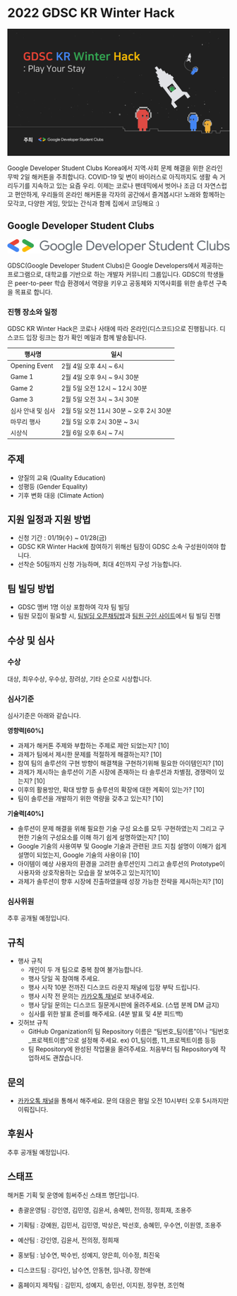 # 2022 GDSC KR Winter Hack

![hackathon image](./profile/contents/winter_hack.jpg)

Google Developer Student Clubs Korea에서 지역∙사회 문제 해결을 위한 온라인 무박 2일 해커톤을 주최합니다. COVID-19 및 변이 바이러스로 아직까지도 생활 속 거리두기를 지속하고 있는 요즘 우리. 이제는 코로나 팬데믹에서 벗어나 조금 더 자연스럽고 편안하게, 우리들의 온라인 해커톤을 각자의 공간에서 즐겨봅시다! 노래와 함께하는 모각코, 다양한 게임, 맛있는 간식과 함께 집에서 코딩해요 :)

## Google Developer Student Clubs





![gdsc image](./profile/contents/opengraph_image.png)





GDSC(Google Developer Student Clubs)은 Google Developers에서 제공하는 프로그램으로, 대학교를 기반으로 하는 개발자 커뮤니티 그룹입니다. GDSC의 학생들은 peer-to-peer 학습 환경에서 역량을 키우고 공동체와 지역사회를 위한 솔루션 구축을 목표로 합니다.

### 진행 장소와 일정

GDSC KR Winter Hack은 코로나 사태에 따라 온라인(디스코드)으로 진행됩니다. 디스코드 입장 링크는 참가 확인 메일과 함께 발송됩니다.

| 행사명            | 일시                                   |
| ----------------- | -------------------------------------- |
| Opening Event     | 2월 4일 오후 4시 ~ 6시                 |
| Game 1            | 2월 4일 오후 9시 ~ 9시 30분            |
| Game 2            | 2월 5일 오전 12시 ~ 12시 30분          |
| Game 3            | 2월 5일 오전 3시 ~ 3시 30분            |
| 심사 안내 및 심사 | 2월 5일 오전 11시 30분 ~ 오후 2시 30분 |
| 마무리 행사       | 2월 5일 오후 2시 30분 ~ 3시            |
| 시상식            | 2월 6일 오후 6시 ~ 7시                 |

## 주제

- 양질의 교육 (Quality Education)
- 성평등 (Gender Equality)
- 기후 변화 대응 (Climate Action)

## 지원 일정과 지원 방법

- 신청 기간 : 01/19(수) ~ 01/28(금)
- GDSC KR Winter Hack에 참여하기 위해선 팀장이 GDSC 소속 구성원이여야 합니다.
- 선착순 50팀까지 신청 가능하며, 최대 4인까지 구성 가능합니다.

## 팀 빌딩 방법

- GDSC 멤버 1명 이상 포함하여 각자 팀 빌딩
- 팀원 모집이 필요할 시, [팀빌딩 오픈채팅방](https://open.kakao.com/o/gEAHzXUd)과 [팀원 구인 사이트](https://docs.google.com/presentation/d/1NT77RtbHGODFex9y3ZRxFhLh05n0U8Xo09t9YBw8C-Y/edit?usp=sharing)에서 팀 빌딩 진행

## 수상 및 심사

### 수상

대상, 최우수상, 우수상, 장려상, 기타 순으로 시상합니다. 

### 심사기준

심사기준은 아래와 같습니다.

**영향력[60%]**

- 과제가 해커톤 주제와 부합하는 주제로 제안 되었는지? [10]
- 과제가 팀에서 제시한 문제를 적절하게 해결하는지? [10]
- 참여 팀의 솔루션의 구현 방향이 해결책을 구현하기위해 필요한 아이템인지? [10]
- 과제가 제시하는 솔루션이 기존 시장에 존재하는 타 솔루션과 차별점, 경쟁력이 있는지? [10]
- 이후의 활용방안, 확대 방향 등 솔루션의 확장에 대한 계획이 있는가? [10]
- 팀이 솔루션을 개발하기 위한 역량을 갖추고 있는지? [10]

**기술력[40%]**

- 솔루션이 문제 해결을 위해 필요한 기술 구성 요소를 모두 구현하였는지 그리고 구현한 기술의 구성요소를 이해 하기 쉽게 설명하였는지? [10]
- Google 기술의 사용여부 및 Google 기술과 관련된 코드 지침 설명이 이해가 쉽게 설명이 되었는지, Google 기술의 사용이유 [10]
- 아이템이 예상 사용자의 환경을 고려한 솔루션인지 그리고 솔루션의 Prototype이 사용자와 상호작용하는 모습을 잘 보여주고 있는지?[10]
- 과제가 솔루션이 향후 시장에 진출하였을때 성장 가능한 전략을 제시하는지? [10]

### 심사위원

추후 공개될 예정입니다.

## 규칙

- 행사 규칙
  - 개인이 두 개 팀으로 중복 참여 불가능합니다.
  - 행사 당일 꼭 참여해 주세요.
  - 행사 시작 10분 전까진 디스코드 라운지 채널에 입장 부탁 드립니다.
  - 행사 시작 전 문의는 [카카오톡 채널](http://pf.kakao.com/_DixkPb)로 보내주세요.
  - 행사 당일 문의는 디스코드 질문게시판에 올려주세요. (스탭 분께 DM 금지)
  - 심사를 위한 발표 준비를 해주세요. (4분 발표 및 4분 피드백)
- 깃허브 규칙
  - GitHub Organization의 팀 Repository 이름은 “팀번호_팀이름”이나 “팀번호_프로젝트이름”으로 설정해 주세요. ex) 01_팀이름, 11_프로젝트이름 등등
  - 팀 Repository에 완성된 작업물을 올려주세요. 처음부터 팀 Repository에 작업하셔도 괜찮습니다.

## 문의

- [카카오톡 채널](http://pf.kakao.com/_DixkPb)을 통해서 해주세요. 문의 대응은 평일 오전 10시부터 오후 5시까지만 이뤄집니다.

## 후원사

추후 공개될 예정입니다.

## 스태프

해커톤 기획 및 운영에 힘써주신 스태프 명단입니다.

- 총괄운영팀 : 강인영, 김민영, 김윤서, 송혜민, 전의정, 정희재, 조용주

- 기획팀 : 강예원, 김민서, 김민영, 박상은, 박선호, 송혜민, 우수연, 이원영, 조용주
- 예산팀 : 강인영, 김윤서, 전의정, 정희재
- 홍보팀 : 남수연, 박수빈, 성예지, 양은희, 이수정, 최진욱
- 디스코드팀 : 강다인, 남수연, 안동현, 임나경, 장현애
- 홈페이지 제작팀 : 김민지, 성예지, 송민선, 이지원, 정우현, 조인혁